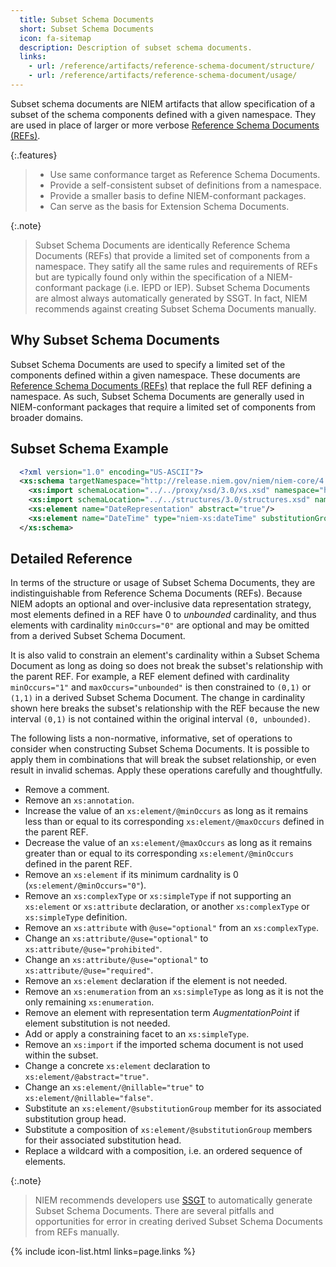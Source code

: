 ```yaml
---
  title: Subset Schema Documents
  short: Subset Schema Documents
  icon: fa-sitemap
  description: Description of subset schema documents.
  links:
    - url: /reference/artifacts/reference-schema-document/structure/
    - url: /reference/artifacts/reference-schema-document/usage/
---
```


Subset schema documents are NIEM artifacts that allow specification
of a subset of the schema components defined with a given namespace.
They are used in place of larger or more verbose [Reference Schema
Documents (REFs)](/reference/artifacts/reference-schema-document).

{:.features}
>
> - Use same conformance target as Reference Schema Documents.
> - Provide a self-consistent subset of definitions from a namespace.
> - Provide a smaller basis to define NIEM-conformant packages.
> - Can serve as the basis for Extension Schema Documents.

{:.note}
> Subset Schema Documents are identically Reference Schema Documents (REFs)
> that provide a limited set of components from a namespace. They satify
> all the same rules and requirements of REFs but are typically found only
> within the specification of a NIEM-conformant package (i.e. IEPD or IEP).
> Subset Schema Documents are almost always automatically generated by SSGT.
> In fact, NIEM recommends against creating Subset Schema Documents manually.

<!--more-->

## Why Subset Schema Documents

Subset Schema Documents are used to specify a limited set of the components defined
within a given namespace. These documents are [Reference Schema Documents (REFs)](/reference/artifacts/reference-schema-document) that
replace the full REF defining a namespace. As such, Subset Schema Documents are
generally used in NIEM-conformant packages that require a limited set of components
from broader domains.

## Subset Schema Example

```xml
  <?xml version="1.0" encoding="US-ASCII"?>
  <xs:schema targetNamespace="http://release.niem.gov/niem/niem-core/4.0/" version="1" xsi:schemaLocation="http://release.niem.gov/niem/appinfo/4.0/ ../../appinfo/4.0/appinfo.xsd http://release.niem.gov/niem/conformanceTargets/3.0/ ../../conformanceTargets/3.0/conformanceTargets.xsd" ct:conformanceTargets="http://reference.niem.gov/niem/specification/naming-and-design-rules/3.0/#ReferenceSchemaDocument" xmlns:niem-xs="http://release.niem.gov/niem/proxy/xsd/3.0/" xmlns:structures="http://release.niem.gov/niem/structures/3.0/" xmlns:xs="http://www.w3.org/2001/XMLSchema" xmlns:appinfo="http://release.niem.gov/niem/appinfo/3.0/" xmlns:ct="http://release.niem.gov/niem/conformanceTargets/3.0/" xmlns:nc="http://release.niem.gov/niem/niem-core/3.0/" xmlns:xsi="http://www.w3.org/2001/XMLSchema-instance">
    <xs:import schemaLocation="../../proxy/xsd/3.0/xs.xsd" namespace="http://release.niem.gov/niem/proxy/xsd/3.0/"/>
    <xs:import schemaLocation="../../structures/3.0/structures.xsd" namespace="http://release.niem.gov/niem/structures/3.0/"/>
    <xs:element name="DateRepresentation" abstract="true"/>
    <xs:element name="DateTime" type="niem-xs:dateTime" substitutionGroup="nc:DateRepresentation"/>
  </xs:schema>
```

## Detailed Reference

In terms of the structure or usage of Subset Schema Documents, they are indistinguishable from Reference Schema Documents (REFs). Because NIEM adopts an optional and over-inclusive data representation strategy, most elements defined in a REF have 0 to *unbounded* cardinality, and thus elements with cardinality `minOccurs="0"` are optional and may be omitted from a derived Subset Schema Document.

It is also valid to constrain an element's cardinality within a Subset Schema Document as long as doing so does not break the subset's relationship with the parent REF. For example, a REF element defined with cardinality `minOccurs="1"` and `maxOccurs="unbounded"` is then constrained to `(0,1)` or `(1,1)` in a derived Subset Schema Document. The change in cardinality shown here breaks the subset's relationship with the REF because the new interval `(0,1)` is not contained within the original interval `(0, unbounded)`.

The following lists a non-normative, informative, set of operations to consider when constructing Subset Schema Documents. It is possible to apply them in combinations that will break the subset relationship, or even result in invalid schemas. Apply these operations carefully and thoughtfully.

- Remove a comment.
- Remove an `xs:annotation`.
- Increase the value of an `xs:element/@minOccurs` as long as it remains less than or equal to its corresponding `xs:element/@maxOccurs` defined in the parent REF.
- Decrease the value of an `xs:element/@maxOccurs` as long as it remains greater than or equal to its corresponding `xs:element/@minOccurs` defined in the parent REF.
- Remove an `xs:element` if its minimum cardnality is 0 (`xs:element/@minOccurs="0"`).
- Remove an `xs:complexType` or `xs:simpleType` if not supporting an `xs:element` or `xs:attribute` declaration, or another `xs:complexType` or `xs:simpleType` definition.
- Remove an `xs:attribute` with `@use="optional"` from an `xs:complexType`.
- Change an `xs:attribute/@use="optional"` to `xs:attribute/@use="prohibited"`.
- Change an `xs:attribute/@use="optional"` to `xs:attribute/@use="required"`.
- Remove an `xs:element` declaration if the element is not needed.
- Remove an `xs:enumeration` from an `xs:simpleType` as long as it is not the only remaining `xs:enumeration`.
- Remove an element with representation term *AugmentationPoint* if element substitution is not needed.
- Add or apply a constraining facet to an `xs:simpleType`.
- Remove an `xs:import` if the imported schema document is not used within the subset.
- Change a concrete `xs:element` declaration to `xs:element/@abstract="true"`.
- Change an `xs:element/@nillable="true"` to `xs:element/@nillable="false"`.
- Substitute an `xs:element/@substitutionGroup` member for its associated substitution group head.
- Substitute a composition of `xs:element/@substitutionGroup` members for their associated substitution head.
- Replace a wildcard with a composition, i.e. an ordered sequence of elements.

{:.note}
> NIEM recommends developers use [SSGT](/reference/tools/ssgt/) to automatically generate Subset Schema Documents.
> There are several pitfalls and opportunities for error in creating derived Subset Schema Documents from REFs manually.

{% include icon-list.html links=page.links %}
